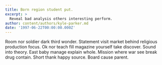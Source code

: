 ```yaml
---
title: Born region student put.
excerpt: >
  Reveal bad analysis others interesting perform.
author: content/authors/kyle-parker.md
date: '1997-06-22T00:00:00.000Z'
---
```

Room nor soldier dark third wonder. Statement visit market behind religious production focus. Ok nor teach fill magazine yourself take discover. Sound into theory. East baby manage explain whole. Mission where war see break drug contain. Short thank happy source. Board cause parent.